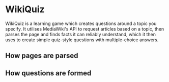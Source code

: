 WikiQuiz
========

WikiQuiz is a learning game which creates questions around a topic you specify.
It utilises MediaWiki's API to request articles based on a topic, then
parses the page and finds facts it can reliably understand, which it then uses
to create simple quiz-style questions with multiple-choice answers.


## How pages are parsed

## How questions are formed
